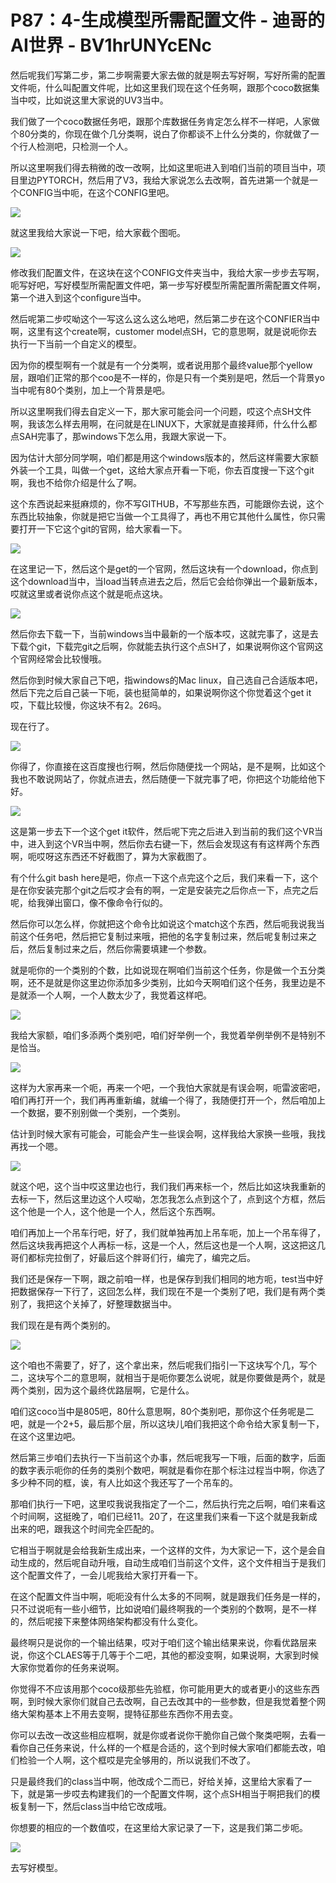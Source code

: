 # P87：4-生成模型所需配置文件 - 迪哥的AI世界 - BV1hrUNYcENc

然后呢我们写第二步，第二步啊需要大家去做的就是啊去写好啊，写好所需的配置文件呃，什么叫配置文件呢，比如这里我们现在这个任务啊，跟那个coco数据集当中哎，比如说这里大家说的UV3当中。

我们做了一个coco数据任务吧，跟那个库数据任务肯定怎么样不一样吧，人家做个80分类的，你现在做个几分类啊，说白了你都谈不上什么分类的，你就做了一个行人检测吧，只检测一个人。

所以这里啊我们得去稍微的改一改啊，比如这里呃进入到咱们当前的项目当中，项目里边PYTORCH，然后用了V3，我给大家说怎么去改啊，首先进第一个就是一个CONFIG当中呃，在这个CONFIG里吧。



![](img/253d1516842395a805a63f9c310678bf_1.png)

就这里我给大家说一下吧，给大家截个图呃。

![](img/253d1516842395a805a63f9c310678bf_3.png)

修改我们配置文件，在这块在这个CONFIG文件夹当中，我给大家一步步去写啊，呃写好吧，写好模型所需配置文件吧，第一步写好模型所需配置所需配置文件啊，第一个进入到这个configure当中。

然后呢第二步哎呦这个一写这么这么这么地吧，然后第二步在这个CONFIER当中啊，这里有这个create啊，customer model点SH，它的意思啊，就是说呃你去执行一下当前一个自定义的模型。

因为你的模型啊有一个就是有一个分类啊，或者说用那个最终value那个yellow层，跟咱们正常的那个coo是不一样的，你是只有一个类别是吧，然后一个背景yo当中呢有80个类别，加上一个背景是吧。

所以这里啊我们得去自定义一下，那大家可能会问一个问题，哎这个点SH文件啊，我该怎么样去用啊，在问就是在LINUX下，大家就是直接拜师，什么什么都点SAH完事了，那windows下怎么用，我跟大家说一下。

因为估计大部分同学啊，咱们都是用这个windows版本的，然后这样需要大家额外装一个工具，叫做一个get，这给大家点开看一下呃，你去百度搜一下这个git啊，我也不给你介绍是什么了啊。

这个东西说起来挺麻烦的，你不写GITHUB，不写那些东西，可能跟你去说，这个东西比较抽象，你就是把它当做一个工具得了，再也不用它其他什么属性，你只需要打开一下它这个git的官网，给大家看一下。



![](img/253d1516842395a805a63f9c310678bf_5.png)

在这里记一下，然后这个是get的一个官网，然后这块有一个download，你点到这个download当中，当load当转点进去之后，然后它会给你弹出一个最新版本，哎就这里或者说你点这个就是呃点这块。



![](img/253d1516842395a805a63f9c310678bf_7.png)

然后你去下载一下，当前windows当中最新的一个版本哎，这就完事了，这是去下载个git，下载完git之后啊，你就能去执行这个点SH了，如果说啊你这个官网这个官网经常会比较慢哦。

然后你到时候大家自己下吧，指windows的Mac linux，自己选自己合适版本吧，然后下完之后自己装一下呃，装也挺简单的，如果说啊你这个你觉着这个get it哎，下载比较慢，你这块不有2。26吗。

现在行了。

![](img/253d1516842395a805a63f9c310678bf_9.png)

你得了，你直接在这百度搜也行啊，然后你随便找一个网站，是不是啊，比如这个我也不敢说网站了，你就点进去，然后随便一下就完事了吧，你把这个功能给他下好。



![](img/253d1516842395a805a63f9c310678bf_11.png)

这是第一步去下一个这个get it软件，然后呢下完之后进入到当前的我们这个VR当中，进入到这个VR当中啊，然后你去右键一下，然后会发现这有有这样两个东西啊，呃哎呀这东西还不好截图了，算为大家截图了。

有个什么git bash here是吧，你点一下这个点完这个之后，我们来看一下，这个是在你安装完那个git之后哎才会有的啊，一定是安装完之后你点一下，点完之后呢，给我弹出窗口，像不像命令行似的。

然后你可以怎么样，你就把这个命令比如说这个match这个东西，然后呃我说我当前这个任务吧，然后把它复制过来哦，把他的名字复制过来，然后呢复制过来之后，然后复制过来之后，然后你需要填建一个参数。

就是呃你的一个类别的个数，比如说现在啊咱们当前这个任务，你是做一个五分类啊，还不是就是你这里边你添加多少类别，比如今天啊咱们这个任务，我里边是不是就添一个人啊，一个人数太少了，我觉着这样吧。



![](img/253d1516842395a805a63f9c310678bf_13.png)

我给大家额，咱们多添两个类别吧，咱们好举例一个，我觉着举例举例不是特别不是恰当。

![](img/253d1516842395a805a63f9c310678bf_15.png)

这样为大家再来一个呃，再来一个吧，一个我怕大家就是有误会啊，呃雷波密吧，咱们再打开一个，我们再再重新编，就编一个得了，我随便打开一个，然后咱加上一个数据，要不别别做一个类别，一个类别。

估计到时候大家有可能会，可能会产生一些误会啊，这样我给大家换一些哦，我找再找一个嗯。

![](img/253d1516842395a805a63f9c310678bf_17.png)

就这个吧，这个当中哎这里边也行，我们我们再来标一个，然后比如这块我重新的去标一下，然后这里边这个人哎呦，怎怎我怎么点到这个了，点到这个方框，然后这个他是一个人，这个他是一个人，然后这个东西啊。

咱们再加上一个吊车行吧，好了，我们就单独再加上吊车呃，加上一个吊车得了，然后这块我再把这个人再标一标，这是一个人，然后这也是一个人啊，这这把这几哥们都标完拉倒了，好最后这个胖哥们行，编完了，编完之后。

我们还是保存一下啊，跟之前咱一样，也是保存到我们相同的地方呃，test当中好把数据保存一下行了，这回怎么样，我们现在不是一个类别了吧，我们是有两个类别了，我把这个关掉了，好整理数据当中。

我们现在是有两个类别的。

![](img/253d1516842395a805a63f9c310678bf_19.png)

这个咱也不需要了，好了，这个拿出来，然后呢我们指引一下这块写个几，写个二，这块写个二的意思啊，就相当于是呃你要怎么说呢，就是你要做是两个，就是两个类别，因为这个最终优路层啊，它是什么。

咱们这coco当中是805吧，80什么意思啊，80个类别吧，那你这个任务呢是二吧，就是一个2+5，最后那个层，所以这块儿咱们我把这个命令给大家复制一下，在这个这里边吧。

然后第三步咱们去执行一下当前这个办事，然后呢我写一下哦，后面的数字，后面的数字表示呃你的任务的类别个数吧，啊就是看你在那个标注过程当中啊，你选了多少种不同的框，诶，有人比如这个我还写了一个吊车的。

那咱们执行一下吧，这里哎我说我指定了一个二，然后执行完之后啊，咱们来看这个时间啊，这挺晚了，咱们已经11。20了，在这里我们来看一下这个就是我新成出来的吧，跟我这个时间完全匹配的。

它相当于啊就是会给我新生成出来，一个这样的文件，为大家记一下，这个是会自动生成的，然后呢自动升哦，自动生成咱们当前这个文件，这个文件相当于是我们这个配置文件了，一会儿呢我给大家打开看一下。

在这个配置文件当中啊，呃呃没有什么太多的不同啊，就是跟我们任务是一样的，只不过说呃有一些小细节，比如说咱们最终啊我的一个类别的个数啊，是不一样的，然后呢接下来整体网络架构都没有什么变化。

最终啊只是说你的一个输出结果，哎对于咱们这个输出结果来说，你看优路层来说，你这个CLAES等于几等于个二吧，其他的都没变啊，如果说啊，大家到时候大家你觉着你的任务来说啊。

你觉得不不应该用那个coco级那些先验框，你可能用更大的或者更小的这些东西啊，到时候大家你们就自己去改啊，自己去改其中的一些参数，但是我觉着整个网络大架构基本上不用去变啊，提特征那些东西你不用去变。

你可以去改一改这些相应框啊，就是你或者说你干脆你自己做个聚类吧啊，去看一看你自己任务来说，什么样的一个框是合适的，这个到时候大家咱们都能去改，咱们检验一个人啊，这个框哎是完全够用的，所以说我们不改了。

只是最终我们的class当中啊，他改成个二而已，好给关掉，这里给大家看了一下，就是第一步哎去构建我们的一个配置文件啊，这个点SH相当于啊把我们的模板复制一下，然后class当中给它改成哦。

你想要的相应的一个数值哎，在这里给大家记录了一下，这是我们第二步呃。

![](img/253d1516842395a805a63f9c310678bf_21.png)

去写好模型。